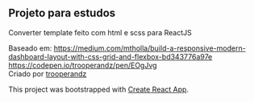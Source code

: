 ## Projeto para estudos

Converter template feito com html e scss para ReactJS

Baseado em:
https://medium.com/mtholla/build-a-responsive-modern-dashboard-layout-with-css-grid-and-flexbox-bd343776a97e <br>
https://codepen.io/trooperandz/pen/EOgJvg <br>
Criado por [trooperandz](https://github.com/trooperandz) <br>

This project was bootstrapped with [Create React App](https://github.com/facebook/create-react-app).
